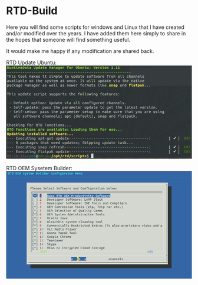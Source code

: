 # RTD-Build

Here you will find some scripts for windows and Linux that I have created and/or modified over the years. I have added them here simply to share in the hopes that someone will find something useful. 

It would make me happy if any modification are shared back. 

RTD Update Ubuntu: 
![RTD Update Screenshot](Media_files/Scr1.png?raw=true "Executing the Script")

RTD OEM Sysetem Builder: 
![RTD Builder Screenshot](Media_files/Scr2.png?raw=true "Executing the Script")

